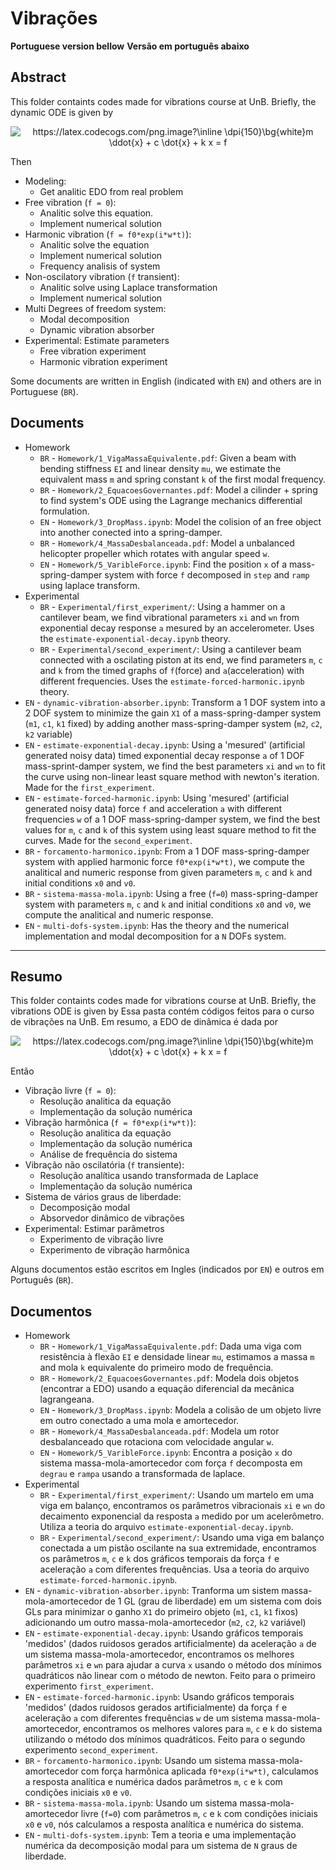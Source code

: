 # Vibrações

**Portuguese version bellow**
**Versão em português abaixo**

## Abstract

This folder containts codes made for vibrations course at UnB. 
Briefly, the dynamic ODE is given by

<div style="text-align: center;"><img style="text-align: center;" src="https://latex.codecogs.com/png.image?\inline&space;\dpi{150}\bg{white}m&space;\ddot{x}&space;&plus;&space;c&space;\dot{x}&space;&plus;&space;k&space;x&space;=&space;f" title="https://latex.codecogs.com/png.image?\inline \dpi{150}\bg{white}m \ddot{x} + c \dot{x} + k x = f" /></div>

Then

* Modeling:
    * Get analitic EDO from real problem
* Free vibration (```f = 0```):
    * Analitic solve this equation.
    * Implement numerical solution
* Harmonic vibration (```f = f0*exp(i*w*t)```):
    * Analitic solve the equation
    * Implement numerical solution
    * Frequency analisis of system
* Non-oscilatory vibration (```f``` transient):
    * Analitic solve using Laplace transformation
    * Implement numerical solution
* Multi Degrees of freedom system:
    * Modal decomposition
    * Dynamic vibration absorber
* Experimental: Estimate parameters
    * Free vibration experiment
    * Harmonic vibration experiment

Some documents are written in English (indicated with ```EN```) and others are in Portuguese (```BR```).

## Documents

* Homework
    * ```BR``` - ```Homework/1_VigaMassaEquivalente.pdf```: Given a beam with bending stiffness ```EI``` and linear density ```mu```, we estimate the equivalent mass ```m``` and spring constant ```k``` of the first modal frequency.
    * ```BR``` - ```Homework/2_EquacoesGovernantes.pdf```: Model a cilinder + spring to find system's ODE using the Lagrange mechanics differential formulation.
    * ```EN``` - ```Homework/3_DropMass.ipynb```: Model the colision of an free object into another conected into a spring-damper.
    * ```BR``` - ```Homework/4_MassaDesbalanceada.pdf```: Model a unbalanced helicopter propeller which rotates with angular speed ```w```.
    * ```EN``` - ```Homework/5_VaribleForce.ipynb```: Find the position ```x``` of a mass-spring-damper system with force ```f``` decomposed in ```step``` and ```ramp``` using laplace transform.
* Experimental
    * ```BR``` - ```Experimental/first_experiment/```: Using a hammer on a cantilever beam, we find vibrational parameters ```xi``` and ```wn``` from exponential decay response ```a``` mesured by an accelerometer. Uses the ```estimate-exponential-decay.ipynb``` theory.
    * ```BR``` - ```Experimental/second_experiment/```: Using a cantilever beam connected with a oscilating piston at its end, we find parameters ```m```, ```c``` and ```k``` from the timed graphs of ```f```(force) and ```a```(acceleration) with different frequencies. Uses the ```estimate-forced-harmonic.ipynb``` theory.
* ```EN``` - ```dynamic-vibration-absorber.ipynb```: Transform a 1 DOF system into a 2 DOF system to minimize the gain ```X1``` of a mass-spring-damper system (```m1```, ```c1```, ```k1``` fixed) by adding another mass-spring-damper system (```m2```, ```c2```, ```k2``` variable)
* ```EN``` - ```estimate-exponential-decay.ipynb```: Using a 'mesured' (artificial generated noisy data) timed exponential decay response ```a``` of 1 DOF mass-sprint-damper system, we find the best parameters ```xi``` and ```wn``` to fit the curve using non-linear least square method with newton's iteration. Made for the ```first_experiment```.
* ```EN``` - ```estimate-forced-harmonic.ipynb```: Using 'mesured' (artificial generated noisy data) force ```f``` and acceleration ```a``` with different frequencies ```w```  of a 1 DOF mass-spring-damper system, we find the best values for ```m```, ```c``` and ```k``` of this system using least square method to fit the curves. Made for the ```second_experiment```.
* ```BR``` - ```forcamento-harmonico.ipynb```: From a 1 DOF mass-spring-damper system with applied harmonic force ```f0*exp(i*w*t)```, we compute the analitical and numeric response from given parameters  ```m```, ```c``` and ```k``` and initial conditions ```x0``` and ```v0```.
* ```BR``` - ```sistema-massa-mola.ipynb```: Using a free (```f=0```) mass-spring-damper system with parameters ```m```, ```c``` and ```k``` and initial conditions ```x0``` and ```v0```, we compute the analitical and numeric response.
* ```EN``` - ```multi-dofs-system.ipynb```: Has the theory and the numerical implementation and modal decomposition for a ```N``` DOFs system.

-------------------------

## Resumo

This folder containts codes made for vibrations course at UnB. 
Briefly, the vibrations ODE is given by
Essa pasta contém códigos feitos para o curso de vibrações na UnB.
Em resumo, a EDO de dinâmica é dada por

<div style="text-align: center;"><img src="https://latex.codecogs.com/png.image?\inline&space;\dpi{150}\bg{white}m&space;\ddot{x}&space;&plus;&space;c&space;\dot{x}&space;&plus;&space;k&space;x&space;=&space;f" title="https://latex.codecogs.com/png.image?\inline \dpi{150}\bg{white}m \ddot{x} + c \dot{x} + k x = f" /></div>

Então

* Vibração livre (```f = 0```):
    * Resolução analitica da equação
    * Implementação da solução numérica
* Vibração harmônica (```f = f0*exp(i*w*t)```):
    * Resolução analitica da equação
    * Implementação da solução numérica
    * Análise de frequência do sistema
* Vibração não oscilatória (```f``` transiente):
    * Resolução analítica usando transformada de Laplace
    * Implementação da solução numérica
* Sistema de vários graus de liberdade:
    * Decomposição modal
    * Absorvedor dinâmico de vibrações
* Experimental: Estimar parâmetros
    * Experimento de vibração livre
    * Experimento de vibração harmônica

Alguns documentos estão escritos em Ingles (indicados por ```EN```) e outros em Português (```BR```).

## Documentos

* Homework
    * ```BR``` - ```Homework/1_VigaMassaEquivalente.pdf```: Dada uma viga com resistência à flexão ```EI``` e densidade linear ```mu```, estimamos a massa ```m``` and mola ```k```  equivalente do primeiro modo de frequência.
    * ```BR``` - ```Homework/2_EquacoesGovernantes.pdf```: Modela dois objetos (encontrar a EDO) usando a equação diferencial da mecânica lagrangeana.
    * ```EN``` - ```Homework/3_DropMass.ipynb```: Modela a colisão de um objeto livre em outro conectado a uma mola e amortecedor.
    * ```BR``` - ```Homework/4_MassaDesbalanceada.pdf```: Modela um rotor desbalanceado que rotaciona com velocidade angular ```w```.
    * ```EN``` - ```Homework/5_VaribleForce.ipynb```: Encontra a posição ```x``` do sistema massa-mola-amortecedor com força ```f``` decomposta em ```degrau``` e ```rampa``` usando a transformada de laplace.
* Experimental
    * ```BR``` - ```Experimental/first_experiment/```: Usando um martelo em uma viga em balanço, encontramos os parâmetros vibracionais ```xi``` e ```wn``` do decaimento exponencial da resposta ```a``` medido por um acelerômetro. Utiliza a teoria do arquivo ```estimate-exponential-decay.ipynb```.
    * ```BR``` - ```Experimental/second_experiment/```: Usando uma viga em balanço conectada a um pistão oscilante na sua extremidade, encontramos os parâmetros ```m```, ```c``` e ```k``` dos gráficos temporais da força ```f``` e aceleração ```a``` com diferentes frequências. Usa a teoria do arquivo ```estimate-forced-harmonic.ipynb```.
* ```EN``` - ```dynamic-vibration-absorber.ipynb```: Tranforma um sistem massa-mola-amortecedor de 1 GL (grau de liberdade) em um sistema com dois GLs para minimizar o ganho ```X1``` do primeiro objeto (```m1```, ```c1```, ```k1``` fixos) adicionando um outro massa-mola-amortecedor (```m2```, ```c2```, ```k2``` variável)
* ```EN``` - ```estimate-exponential-decay.ipynb```: Usando gráficos temporais 'medidos' (dados ruidosos gerados artificialmente) da aceleração ```a``` de um sistema massa-mola-amortecedor, encontramos os melhores parâmetros ```xi``` e ```wn``` para ajudar a curva ```x``` usando o método dos mínimos quadráticos não linear com o método de newton. Feito para o primeiro experimento ```first_experiment```.
* ```EN``` - ```estimate-forced-harmonic.ipynb```: Usando gráficos temporais 'medidos' (dados ruidosos gerados artificialmente) da força ```f``` e aceleração ```a``` com diferentes frequências ```w``` de um sistema massa-mola-amortecedor, encontramos os melhores valores para ```m```, ```c``` e ```k``` do sistema utilizando o método dos mínimos quadráticos. Feito para o segundo experimento ```second_experiment```.
* ```BR``` - ```forcamento-harmonico.ipynb```: Usando um sistema massa-mola-amortecedor com força harmônica aplicada ```f0*exp(i*w*t)```, calculamos a resposta analítica e numérica dados parâmetros  ```m```, ```c``` e ```k``` com condições iniciais ```x0``` e ```v0```.
* ```BR``` - ```sistema-massa-mola.ipynb```: Usando um sistema massa-mola-amortecedor livre (```f=0```) com parâmetros ```m```, ```c``` e ```k``` com condições iniciais ```x0``` e ```v0```, nós calculamos a resposta analítica e numérica do sistema.
* ```EN``` - ```multi-dofs-system.ipynb```: Tem a teoria e uma implementação numérica da decomposição modal para um sistema de ```N``` graus de liberdade.